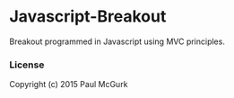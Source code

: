 # Javascript-Breakout
Breakout programmed in Javascript using MVC principles.

### License
Copyright (c) 2015 Paul McGurk
